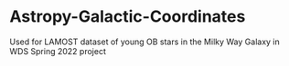 # Astropy-Galactic-Coordinates
Used for LAMOST dataset of young OB stars in the Milky Way Galaxy in WDS Spring 2022 project
